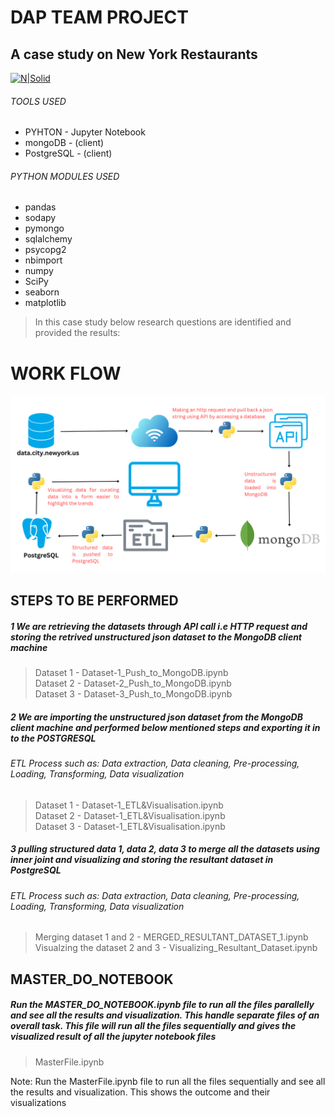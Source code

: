 # DAP TEAM PROJECT
## A case study on New York Restaurants
[![N|Solid](https://fiverr-res.cloudinary.com/images/q_auto,f_auto/gigs/290414739/original/92ff23f0734314bd73211ac89798eaa286b756ea/do-python-programming-projects-in-numpy-pycharm-pandas-jupyter-notebook.png)]()
<!-- [![N|Solid](https://cdn-images-1.medium.com/max/1200/1*6j17ZDuywkKu7TOa2yvAKg.png)]() -->
###### TOOLS USED
- PYHTON - Jupyter Notebook
- mongoDB - (client)
- PostgreSQL - (client)
###### PYTHON MODULES USED
- pandas
- sodapy
- pymongo
- sqlalchemy
- psycopg2
- nbimport
- numpy
- SciPy
- seaborn
- matplotlib

> In this case study below research questions are identified and provided the results:


# WORK FLOW
[![N|Solid](https://github.com/JanushPrajosh/Dap_Team_Project/blob/main/workflow.png)]()

## STEPS TO BE PERFORMED 
##### 1 We are retrieving the datasets through API call i.e HTTP request and storing the retrived unstructured json dataset to the MongoDB client machine

>Dataset 1 - Dataset-1_Push_to_MongoDB.ipynb<br />
>Dataset 2 - Dataset-2_Push_to_MongoDB.ipynb<br />
>Dataset 3 - Dataset-3_Push_to_MongoDB.ipynb<br />

##### 2 We are importing the unstructured json dataset from the MongoDB client machine and performed below mentioned steps and exporting it in to the POSTGRESQL
###### ETL Process such as: Data extraction, Data cleaning, Pre-processing, Loading, Transforming, Data visualization

>Dataset 1 - Dataset-1_ETL&Visualisation.ipynb<br />
>Dataset 2 - Dataset-1_ETL&Visualisation.ipynb<br />
>Dataset 3 - Dataset-1_ETL&Visualisation.ipynb<br />


##### 3 pulling structured data 1, data 2, data 3  to merge all the datasets using inner joint and visualizing and storing the resultant dataset in PostgreSQL 
###### ETL Process such as: Data extraction, Data cleaning, Pre-processing, Loading, Transforming, Data visualization
> Merging dataset 1 and 2 - MERGED_RESULTANT_DATASET_1.ipynb<br />
> Visualzing the dataset 2 and 3 - Visualizing_Resultant_Dataset.ipynb<br />

## MASTER_DO_NOTEBOOK
##### Run the MASTER_DO_NOTEBOOK.ipynb file to run all the files parallelly and see all the results and visualization. This handle separate files of an overall task. This file will run all the files sequentially and gives the visualized result of all the jupyter notebook files
> MasterFile.ipynb

Note: Run the MasterFile.ipynb file to run all the files sequentially and see all the results and visualization. This shows the outcome and their visualizations
